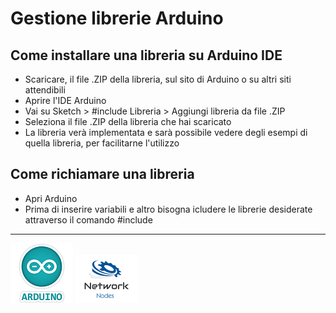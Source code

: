 # Gestione librerie Arduino

## Come installare una libreria su Arduino IDE
* Scaricare, il file .ZIP della libreria, sul sito di Arduino o su altri siti attendibili
* Aprire l'IDE Arduino
* Vai su Sketch > #include Libreria > Aggiungi libreria da file .ZIP
* Seleziona il file .ZIP della libreria che hai scaricato
* La libreria verà implementata e sarà possibile vedere degli esempi di quella libreria, per facilitarne l'utilizzo

## Come richiamare una libreria
* Apri Arduino
* Prima di inserire variabili e altro bisogna icludere le librerie desiderate attraverso il comando #include


_________________________________________________________

<img src="https://github.com/domoticawifi/Network-nodes/blob/master/img/Loghi/arduino-logo-.png"/> <img src="https://github.com/domoticawifi/Network-nodes/blob/master/img/Loghi/NetworkNodesLogo(piccolo).png"/>
